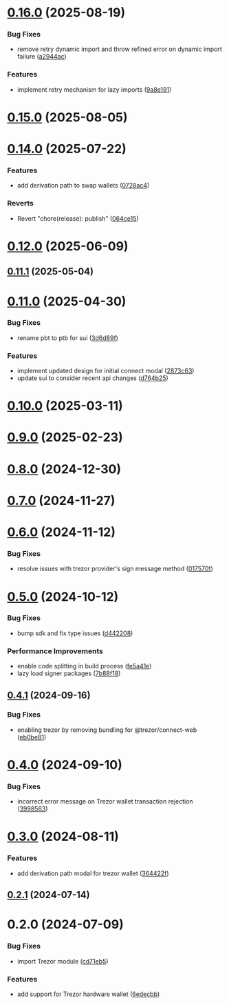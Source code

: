 # [0.16.0](https://github.com/rango-exchange/rango-client/compare/provider-trezor@0.15.0...provider-trezor@0.16.0) (2025-08-19)


### Bug Fixes

* remove retry dynamic import and throw refined error on dynamic import failure ([a2944ac](https://github.com/rango-exchange/rango-client/commit/a2944ac3c05a0e945f6e5621fa5693ab89625485))


### Features

* implement retry mechanism for lazy imports ([9a8e191](https://github.com/rango-exchange/rango-client/commit/9a8e191711d2319990ca4d0613e8188a5f86842f))



# [0.15.0](https://github.com/rango-exchange/rango-client/compare/provider-trezor@0.14.0...provider-trezor@0.15.0) (2025-08-05)



# [0.14.0](https://github.com/rango-exchange/rango-client/compare/provider-trezor@0.13.0...provider-trezor@0.14.0) (2025-07-22)


### Features

* add derivation path to swap wallets ([0728ac4](https://github.com/rango-exchange/rango-client/commit/0728ac40a67f648d254db2461627b7cd408a28c5))


### Reverts

* Revert "chore(release): publish" ([064ce15](https://github.com/rango-exchange/rango-client/commit/064ce157a2f819856f647f83aeb1c0410542e8d7))



# [0.12.0](https://github.com/rango-exchange/rango-client/compare/provider-trezor@0.11.1...provider-trezor@0.12.0) (2025-06-09)



## [0.11.1](https://github.com/rango-exchange/rango-client/compare/provider-trezor@0.11.0...provider-trezor@0.11.1) (2025-05-04)



# [0.11.0](https://github.com/rango-exchange/rango-client/compare/provider-trezor@0.10.0...provider-trezor@0.11.0) (2025-04-30)


### Bug Fixes

* rename pbt to ptb for sui ([3d6d89f](https://github.com/rango-exchange/rango-client/commit/3d6d89f2265766607a15d61e0df92643fb33072b))


### Features

* implement updated design for initial connect modal ([2873c63](https://github.com/rango-exchange/rango-client/commit/2873c630de0740bb3b9f4e52bfa018857bd54dcd))
* update sui to consider recent api changes ([d764b25](https://github.com/rango-exchange/rango-client/commit/d764b2501df9bb295f63cdbc0b05acd4a3abb4b9))



# [0.10.0](https://github.com/rango-exchange/rango-client/compare/provider-trezor@0.9.0...provider-trezor@0.10.0) (2025-03-11)



# [0.9.0](https://github.com/rango-exchange/rango-client/compare/provider-trezor@0.8.0...provider-trezor@0.9.0) (2025-02-23)



# [0.8.0](https://github.com/rango-exchange/rango-client/compare/provider-trezor@0.7.0...provider-trezor@0.8.0) (2024-12-30)



# [0.7.0](https://github.com/rango-exchange/rango-client/compare/provider-trezor@0.6.0...provider-trezor@0.7.0) (2024-11-27)



# [0.6.0](https://github.com/rango-exchange/rango-client/compare/provider-trezor@0.5.0...provider-trezor@0.6.0) (2024-11-12)


### Bug Fixes

* resolve issues with trezor provider's sign message method ([017570f](https://github.com/rango-exchange/rango-client/commit/017570f6d757acdf03a81ad6999e6c8c1ba03b6b))



# [0.5.0](https://github.com/rango-exchange/rango-client/compare/provider-trezor@0.4.1...provider-trezor@0.5.0) (2024-10-12)


### Bug Fixes

* bump sdk and fix type issues ([d442208](https://github.com/rango-exchange/rango-client/commit/d4422083bf5dd27d5f509ce1db7f9560d05428c8))


### Performance Improvements

* enable code splitting in build process ([fe5a41e](https://github.com/rango-exchange/rango-client/commit/fe5a41e0e297298de11cd74ca5825544742aa03a))
* lazy load signer packages ([7b88f18](https://github.com/rango-exchange/rango-client/commit/7b88f1834f7b29b4b81ab6c81a07bb88e8ccf55c))



## [0.4.1](https://github.com/rango-exchange/rango-client/compare/provider-trezor@0.4.0...provider-trezor@0.4.1) (2024-09-16)


### Bug Fixes

* enabling trezor by removing bundling for @trezor/connect-web ([eb0be81](https://github.com/rango-exchange/rango-client/commit/eb0be81dd582a21e4c46b32c68bfd3ddd2a3cfa0))



# [0.4.0](https://github.com/rango-exchange/rango-client/compare/provider-trezor@0.3.0...provider-trezor@0.4.0) (2024-09-10)


### Bug Fixes

* incorrect error message on Trezor wallet transaction rejection ([3998563](https://github.com/rango-exchange/rango-client/commit/3998563fa06c694b34a61730b4f6c13f3323a407))



# [0.3.0](https://github.com/rango-exchange/rango-client/compare/provider-trezor@0.2.1...provider-trezor@0.3.0) (2024-08-11)


### Features

* add derivation path modal for trezor wallet ([364422f](https://github.com/rango-exchange/rango-client/commit/364422f099b202a27a529591c5e3628bbb35508d))



## [0.2.1](https://github.com/rango-exchange/rango-client/compare/provider-trezor@0.2.0...provider-trezor@0.2.1) (2024-07-14)



# 0.2.0 (2024-07-09)


### Bug Fixes

* import Trezor module ([cd71eb5](https://github.com/rango-exchange/rango-client/commit/cd71eb5f390f1b07974ea9e2368f35db383a8c82))


### Features

* add support for Trezor hardware wallet ([6edecbb](https://github.com/rango-exchange/rango-client/commit/6edecbb14fd008fc741c892bfa3e025c10160b9b))



